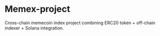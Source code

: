 # Memex-project
Cross-chain memecoin index project combining ERC20 token + off-chain indexer + Solana integration.
